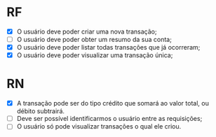 # RF

- [x] O usuário deve poder criar uma nova transação;
- [ ] O usuário deve poder obter um resumo da sua conta;
- [x] O usuário deve poder listar todas transações que já ocorreram;
- [x] O usuário deve poder visualizar uma transação única;

# RN

- [x] A transação pode ser do tipo crédito que somará ao valor total, ou débito
      subtrairá.
- [ ] Deve ser possível identificarmos o usuário entre as requisições;
- [ ] O usuário só pode visualizar transações o qual ele criou.
